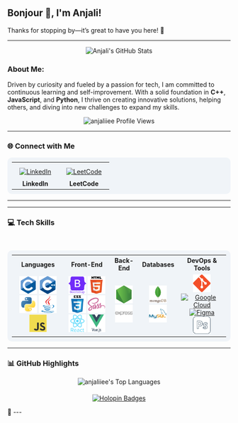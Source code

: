 ## Bonjour 🙌, I'm Anjali!  
Thanks for stopping by—it’s great to have you here! 👋

---

<p align="center">
  <img width="70%" src="https://github-readme-stats.vercel.app/api?username=anjaliiee&show_icons=true&theme=tokyonight&include_all_commits=true&count_private=true" alt="Anjali's GitHub Stats" />
</p>

### About Me:
Driven by curiosity and fueled by a passion for tech, I am committed to continuous learning and self-improvement. With a solid foundation in **C++**, **JavaScript**, and **Python**, I thrive on creating innovative solutions, helping others, and diving into new challenges to expand my skills.

<p align="center">
  <img src="https://komarev.com/ghpvc/?username=anjaliiee&label=Profile%20views&color=6e40c9&style=flat" alt="anjaliiee Profile Views" width="30%" />
</p>

---

### 🌐 Connect with Me

<table align="center" style="background-color: #f0f4f8; padding: 10px; border-radius: 10px;">
  <tr>
    <td align="center">
      <a href="https://linkedin.com/in/anjali-yadav-35ba5b272" target="blank">
        <img src="https://raw.githubusercontent.com/rahuldkjain/github-profile-readme-generator/master/src/images/icons/Social/linked-in-alt.svg" alt="LinkedIn" height="60" width="60" style="margin: 10px;"/>
      </a>
      <br />
      <span style="font-weight: bold;">LinkedIn</span>
    </td>
    <td align="center">
      <a href="https://www.leetcode.com/anj_07" target="blank">
        <img src="https://raw.githubusercontent.com/rahuldkjain/github-profile-readme-generator/master/src/images/icons/Social/leet-code.svg" alt="LeetCode" height="60" width="60" style="margin: 10px;"/>
      </a>
      <br />
      <span style="font-weight: bold;">LeetCode</span>
    </td>
<!--     <td align="center">
      <a href="https://github.com/anjaliiee" target="blank">
        <img src="https://raw.githubusercontent.com/devicons/devicon/master/icons/github/github-original.svg" alt="GitHub" height="60" width="60" style="margin: 10px;"/>
      </a>
      <br />
    </td> -->
  </tr>
</table>

---

---

### 💻 Tech Skills

<table align="center" style="background-color:#f0f4f8; padding: 10px; border-radius: 10px;">
  <tr>
    <th>Languages</th>
    <th>Front-End</th>
    <th>Back-End</th>
    <th>Databases</th>
    <th>DevOps & Tools</th>
  </tr>
  <tr>
    <td align="center">
      <a href="https://www.cprogramming.com/" target="_blank"><img src="https://raw.githubusercontent.com/devicons/devicon/master/icons/c/c-original.svg" alt="C" width="40" height="40"/></a>
      <a href="https://www.w3schools.com/cpp/" target="_blank"><img src="https://raw.githubusercontent.com/devicons/devicon/master/icons/cplusplus/cplusplus-original.svg" alt="C++" width="40" height="40"/></a>
      <a href="https://www.python.org" target="_blank"><img src="https://raw.githubusercontent.com/devicons/devicon/master/icons/python/python-original.svg" alt="Python" width="40" height="40"/></a>
      <a href="https://www.java.com" target="_blank"><img src="https://raw.githubusercontent.com/devicons/devicon/master/icons/java/java-original.svg" alt="Java" width="40" height="40"/></a>
      <a href="https://developer.mozilla.org/en-US/docs/Web/JavaScript" target="_blank"><img src="https://raw.githubusercontent.com/devicons/devicon/master/icons/javascript/javascript-original.svg" alt="JavaScript" width="40" height="40"/></a>
    </td>
    <br>
    <td align="center">
      <a href="https://getbootstrap.com" target="_blank"><img src="https://raw.githubusercontent.com/devicons/devicon/master/icons/bootstrap/bootstrap-plain-wordmark.svg" alt="Bootstrap" width="40" height="40"/></a>
      <a href="https://www.w3.org/html/" target="_blank"><img src="https://raw.githubusercontent.com/devicons/devicon/master/icons/html5/html5-original-wordmark.svg" alt="HTML5" width="40" height="40"/></a>
      <a href="https://www.w3schools.com/css/" target="_blank"><img src="https://raw.githubusercontent.com/devicons/devicon/master/icons/css3/css3-original-wordmark.svg" alt="CSS3" width="40" height="40"/></a>
      <a href="https://sass-lang.com" target="_blank"><img src="https://raw.githubusercontent.com/devicons/devicon/master/icons/sass/sass-original.svg" alt="Sass" width="40" height="40"/></a>
      <a href="https://reactjs.org" target="_blank"><img src="https://raw.githubusercontent.com/devicons/devicon/master/icons/react/react-original-wordmark.svg" alt="React" width="40" height="40"/></a>
      <a href="https://vuejs.org" target="_blank"><img src="https://raw.githubusercontent.com/devicons/devicon/master/icons/vuejs/vuejs-original-wordmark.svg" alt="Vue.js" width="40" height="40"/></a>
    </td>
    <td align="center">
      <a href="https://nodejs.org" target="_blank"><img src="https://raw.githubusercontent.com/devicons/devicon/master/icons/nodejs/nodejs-original.svg" alt="Node.js" width="40" height="40"/></a>
      <a href="https://expressjs.com" target="_blank"><img src="https://raw.githubusercontent.com/devicons/devicon/master/icons/express/express-original-wordmark.svg" alt="Express.js" width="40" height="40"/></a>
    </td>
    <td align="center">
      <a href="https://www.mongodb.com" target="_blank"><img src="https://raw.githubusercontent.com/devicons/devicon/master/icons/mongodb/mongodb-original-wordmark.svg" alt="MongoDB" width="40" height="40"/></a>
      <a href="https://www.mysql.com" target="_blank"><img src="https://raw.githubusercontent.com/devicons/devicon/master/icons/mysql/mysql-original-wordmark.svg" alt="MySQL" width="40" height="40"/></a>
    </td>
    <td align="center">
      <a href="https://git-scm.com/" target="_blank"><img src="https://raw.githubusercontent.com/devicons/devicon/master/icons/git/git-original.svg" alt="Git" width="40" height="40"/></a>
      <a href="https://cloud.google.com" target="_blank"><img src="https://www.vectorlogo.zone/logos/google_cloud/google_cloud-icon.svg" alt="Google Cloud" width="40" height="40"/></a>
      <a href="https://www.figma.com/" target="_blank"><img src="https://www.vectorlogo.zone/logos/figma/figma-icon.svg" alt="Figma" width="40" height="40"/></a>
      <a href="https://www.photoshop.com/en" target="_blank"><img src="https://raw.githubusercontent.com/devicons/devicon/master/icons/photoshop/photoshop-line.svg" alt="Photoshop" width="40" height="40"/></a>
    </td>
  </tr>
</table>

---

### 📊 GitHub Highlights

<p align="center">
  <img width="50%" src="https://github-readme-stats.vercel.app/api/top-langs?username=anjaliiee&show_icons=true&theme=tokyonight&locale=en&layout=compact" alt="anjaliiee's Top Languages" />
</p>

<p align="center" style="margin-top: 20px;">
  <a href="https://holopin.io/@anjaliee">
    <img src="https://holopin.me/anjaliee" alt="Holopin Badges" width="70%" />
  </a>
</p>
🧿
---
